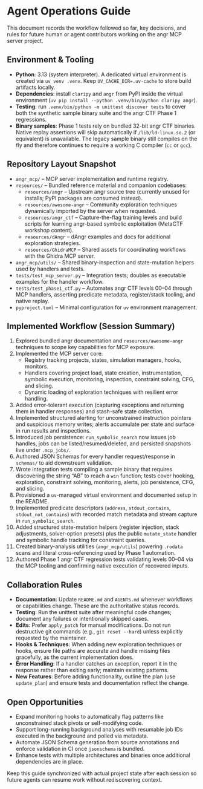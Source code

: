 # Agent Operations Guide

This document records the workflow followed so far, key decisions, and rules
for future human or agent contributors working on the angr MCP server project.

## Environment & Tooling

- **Python**: 3.13 (system interpreter). A dedicated virtual environment is
  created via `uv venv .venv`. Keep `UV_CACHE_DIR=.uv-cache` to store build
  artifacts locally.
- **Dependencies**: install `claripy` and `angr` from PyPI inside the virtual
  environment (`uv pip install --python .venv/bin/python claripy angr`).
- **Testing**: run `.venv/bin/python -m unittest discover tests` to cover both
  the synthetic sample binary suite and the angr CTF Phase 1 regressions.
- **Binary samples**: Phase 1 tests rely on bundled 32-bit angr CTF binaries.
  Native replay assertions will skip automatically if `/lib/ld-linux.so.2`
  (or equivalent) is unavailable. The legacy sample binary still compiles on
  the fly and therefore continues to require a working C compiler (`cc` or
  `gcc`).

## Repository Layout Snapshot

- `angr_mcp/` – MCP server implementation and runtime registry.
- `resources/` – Bundled reference material and companion codebases:
  - `resources/angr` – Upstream angr source tree (currently unused for installs;
    PyPI packages are consumed instead).
  - `resources/awesome-angr` – Community exploration techniques dynamically
    imported by the server when requested.
  - `resources/angr_ctf` – Capture-the-flag training levels and build scripts
    for learning angr-based symbolic exploitation (MetaCTF workshop content).
  - `resources/dAngr` – dAngr examples and docs for additional exploration
    strategies.
  - `resources/GhidraMCP` – Shared assets for coordinating workflows with the
    Ghidra MCP server.
- `angr_mcp/utils/` – Shared binary-inspection and state-mutation helpers used
  by handlers and tests.
- `tests/test_mcp_server.py` – Integration tests; doubles as executable examples
  for the handler workflow.
- `tests/test_phase1_ctf.py` – Automates angr CTF levels 00–04 through MCP
  handlers, asserting predicate metadata, register/stack tooling, and native
  replay.
- `pyproject.toml` – Minimal configuration for `uv` environment management.

## Implemented Workflow (Session Summary)

1. Explored bundled angr documentation and `resources/awesome-angr` techniques to scope key
   capabilities for MCP exposure.
2. Implemented the MCP server core:
   - Registry tracking projects, states, simulation managers, hooks, monitors.
   - Handlers covering project load, state creation, instrumentation, symbolic
     execution, monitoring, inspection, constraint solving, CFG, and slicing.
   - Dynamic loading of exploration techniques with resilient error handling.
3. Added error-tolerant execution (capturing exceptions and returning them in
   handler responses) and stash-safe state collection.
4. Implemented structured alerting for unconstrained instruction pointers and
   suspicious memory writes; alerts accumulate per state and surface in run
   results and inspections.
5. Introduced job persistence: `run_symbolic_search` now issues job handles,
   jobs can be listed/resumed/deleted, and persisted snapshots live under
   `.mcp_jobs/`.
6. Authored JSON Schemas for every handler request/response in `schemas/` to
   aid downstream validation.
7. Wrote integration tests compiling a sample binary that requires discovering
   the string “AB” to reach a `win` function; tests cover hooking, exploration,
   constraint solving, monitoring, alerts, job persistence, CFG, and slicing.
8. Provisioned a `uv`-managed virtual environment and documented setup in the
   README.
9. Implemented predicate descriptors (`address`, `stdout_contains`,
   `stdout_not_contains`) with recorded match metadata and stream capture in
   `run_symbolic_search`.
10. Added structured state-mutation helpers (register injection, stack
    adjustments, solver-option presets) plus the public `mutate_state` handler
    and symbolic handle tracking for constraint queries.
11. Created binary-analysis utilities (`angr_mcp/utils`) powering `.rodata`
    scans and literal cross-referencing used by Phase 1 automation.
12. Authored Phase 1 angr CTF regression tests validating levels 00–04 via the
    MCP tooling and confirming native execution of recovered inputs.

## Collaboration Rules

- **Documentation**: Update `README.md` and `AGENTS.md` whenever workflows or
  capabilities change. These are the authoritative status records.
- **Testing**: Run the unittest suite after meaningful code changes; document
  any failures or intentionally skipped cases.
- **Edits**: Prefer `apply_patch` for manual modifications. Do not run
  destructive git commands (e.g., `git reset --hard`) unless explicitly
  requested by the maintainer.
- **Hooks & Techniques**: When adding new exploration techniques or hooks,
  ensure file paths are accurate and handle missing files gracefully, as the
  current implementation does.
- **Error Handling**: If a handler catches an exception, report it in the
  response rather than exiting early; maintain existing patterns.
- **New Features**: Before adding functionality, outline the plan (use
  `update_plan`) and ensure tests and documentation reflect the change.

## Open Opportunities

- Expand monitoring hooks to automatically flag patterns like unconstrained
  stack pivots or self-modifying code.
- Support long-running background analyses with resumable job IDs executed in
  the background and polled via metadata.
- Automate JSON Schema generation from source annotations and enforce
  validation in CI once `jsonschema` is bundled.
- Enhance tests with multiple architectures and binaries once additional
  dependencies are in place.

Keep this guide synchronized with actual project state after each session so
future agents can resume work without rediscovering context.
